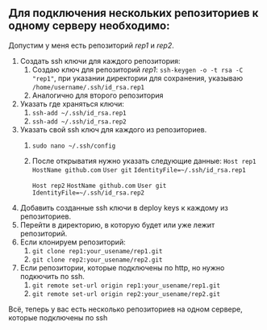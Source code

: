 ## Для подключения нескольких репозиториев к одному серверу необходимо:
Допустим у меня есть репозиторий *rep1* и *rep2*.
1. Создать ssh ключи для каждого репозитория:
	1. Создаю ключ для репозиторий *rep1*: `ssh-keygen -o -t rsa -C "rep1"`, при указании директории для сохранения, указываю `/home/username/.ssh/id_rsa.rep1`
	2.  Аналогично для второго репозитория
2. Указать где храняться ключи: 
	1. `ssh-add ~/.ssh/id_rsa.rep1`
	2. `ssh-add ~/.ssh/id_rsa.rep2`
3.  Указать свой ssh ключ для каждого из репозиториев. 
	1. `sudo nano ~/.ssh/config`
	2. После открыватия нужно указать следующие данные:
		`Host rep1`
		`HostName github.com`
		`User git`
		`IdentityFile=~/.ssh/id_rsa.rep1`
		
		`Host rep2`
		`HostName github.com`
		`User git`
		`IdentityFile=~/.ssh/id_rsa.rep2`
4. Добавить созданные ssh ключи в deploy keys к  каждому из репозиториев.
5. Перейти в директорию, в которую будет или уже лежит репозиторий.
6. Если клонируем репозиторий:
	1. `git clone rep1:your_usename/rep1.git`
 	2. `git clone rep2:your_usename/rep2.git`
7. Если репозитории, которые подключены по http, но нужно подкючить по ssh.
	1.  `git remote set-url origin rep1:your_usename/rep1.git`
	2.  `git remote set-url origin rep2:your_usename/rep2.git`

Всё, теперь у вас есть несколько репозиториев на одном сервере, которые подключены по ssh
